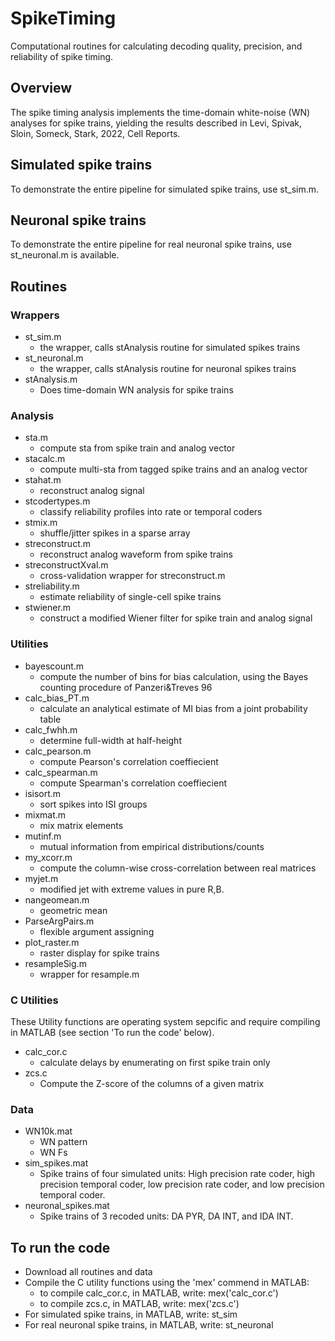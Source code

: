 # SpikeTiming
Computational routines for calculating decoding quality, precision, and reliability of spike timing.
## Overview
The spike timing analysis implements the time-domain white-noise (WN) analyses for spike trains, yielding the results described in Levi, Spivak, Sloin, Someck, Stark, 2022, Cell Reports.

## Simulated spike trains
To demonstrate the entire pipeline for simulated spike trains, use st_sim.m.

## Neuronal spike trains
To demonstrate the entire pipeline for real neuronal spike trains, use st_neuronal.m is available.

## Routines

### Wrappers
- st_sim.m
  - the wrapper, calls stAnalysis routine for simulated spikes trains
- st_neuronal.m
  - the wrapper, calls stAnalysis routine for neuronal spikes trains
- stAnalysis.m
  - Does time-domain WN analysis for spike trains

### Analysis
- sta.m
  - compute sta from spike train and analog vector
- stacalc.m
  - compute multi-sta from tagged spike trains and an analog vector
- stahat.m
  - reconstruct analog signal
- stcodertypes.m
  - classify reliability profiles into rate or temporal coders
- stmix.m
  - shuffle/jitter spikes in a sparse array
- streconstruct.m
  - reconstruct analog waveform from spike trains
- streconstructXval.m
  - cross-validation wrapper for streconstruct.m
- streliability.m
  - estimate reliability of single-cell spike trains
- stwiener.m
  - construct a modified Wiener filter for spike train and analog signal

### Utilities
- bayescount.m
  - compute the number of bins for bias calculation, using the Bayes counting procedure of Panzeri&Treves 96
- calc_bias_PT.m
  - calculate an analytical estimate of MI bias from a joint probability table
- calc_fwhh.m
  - determine full-width at half-height
- calc_pearson.m
  - compute Pearson's correlation coeffiecient
- calc_spearman.m
  - compute Spearman's correlation coeffiecient
- isisort.m
  - sort spikes into ISI groups
- mixmat.m
  - mix matrix elements
- mutinf.m
  - mutual information from empirical distributions/counts
- my_xcorr.m
  - compute the column-wise cross-correlation between real matrices
- myjet.m
  - modified jet with extreme values in pure R,B.
- nangeomean.m
  - geometric mean
- ParseArgPairs.m
  - flexible argument assigning
- plot_raster.m
  - raster display for spike trains
- resampleSig.m
  - wrapper for resample.m

### C Utilities
These Utility functions are operating system sepcific and require compiling in MATLAB (see section 'To run the code' below). 
- calc_cor.c
  - calculate delays by enumerating on first spike train only
- zcs.c
  - Compute the Z-score of the columns of a given matrix

### Data
- WN10k.mat
  - WN pattern
  - WN Fs
- sim_spikes.mat 	
  - Spike trains of four simulated units: High precision rate coder, high precision temporal coder, low precision rate coder, and low precision temporal coder.
- neuronal_spikes.mat 	
  - Spike trains of 3 recoded units: DA PYR, DA INT, and IDA INT.

## To run the code
- Download all routines and data
- Compile the C utility functions using the 'mex' commend in MATLAB:
  - to compile calc_cor.c, in MATLAB, write: mex('calc_cor.c')
  - to compile zcs.c, in MATLAB, write: mex('zcs.c')
- For simulated spike trains, in MATLAB, write: st_sim 
- For real neuronal spike trains, in MATLAB, write: st_neuronal
